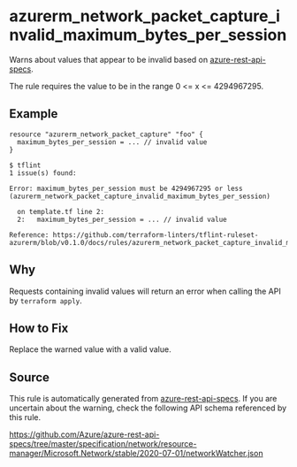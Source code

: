 <!--- This file generated by `tools/apispec-rule-gen/main.go`. DO NOT EDIT --->

# azurerm_network_packet_capture_invalid_maximum_bytes_per_session

Warns about values that appear to be invalid based on [azure-rest-api-specs](https://github.com/Azure/azure-rest-api-specs).

The rule requires the value to be in the range 0 <= x <= 4294967295.

## Example

```hcl
resource "azurerm_network_packet_capture" "foo" {
  maximum_bytes_per_session = ... // invalid value
}
```

```
$ tflint
1 issue(s) found:

Error: maximum_bytes_per_session must be 4294967295 or less (azurerm_network_packet_capture_invalid_maximum_bytes_per_session)

  on template.tf line 2:
  2:   maximum_bytes_per_session = ... // invalid value

Reference: https://github.com/terraform-linters/tflint-ruleset-azurerm/blob/v0.1.0/docs/rules/azurerm_network_packet_capture_invalid_maximum_bytes_per_session.md

```

## Why

Requests containing invalid values will return an error when calling the API by `terraform apply`.

## How to Fix

Replace the warned value with a valid value.

## Source

This rule is automatically generated from [azure-rest-api-specs](https://github.com/Azure/azure-rest-api-specs). If you are uncertain about the warning, check the following API schema referenced by this rule.

https://github.com/Azure/azure-rest-api-specs/tree/master/specification/network/resource-manager/Microsoft.Network/stable/2020-07-01/networkWatcher.json
